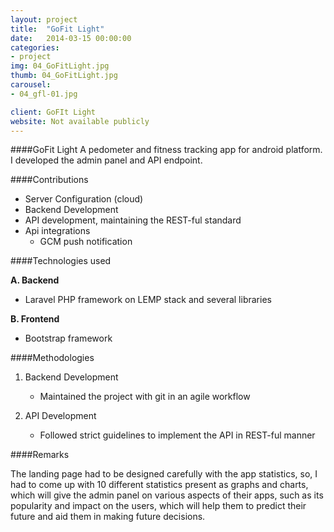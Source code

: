 ```yaml
---
layout: project
title:  "GoFit Light"
date:   2014-03-15 00:00:00
categories:
- project
img: 04_GoFitLight.jpg
thumb: 04_GoFitLight.jpg
carousel:
- 04_gfl-01.jpg

client: GoFIt Light
website: Not available publicly
---
```

####GoFit Light
A pedometer and fitness tracking app for android platform. I developed the admin panel and API
endpoint.

####Contributions
- Server Configuration (cloud)
- Backend Development
- API development, maintaining the REST-ful standard
- Api integrations 
	- GCM push notification

####Technologies used

**A. Backend**

   - Laravel PHP framework on LEMP stack and several libraries

**B. Frontend**

   - Bootstrap framework

####Methodologies

1. Backend Development
	- Maintained the project with git in an agile workflow

2. API Development
   - Followed strict guidelines to implement the API in REST-ful manner

####Remarks

The landing page had to be designed carefully with the app statistics,
so, I had to come up with 10 different statistics present as graphs and charts,
which will give the admin panel on various aspects of their apps, such as
its popularity and impact on the users, which will help them to predict their 
future and aid them in making future decisions.
